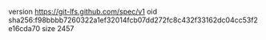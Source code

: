 version https://git-lfs.github.com/spec/v1
oid sha256:f98bbbb7260322a1ef32014fcb07dd272fc8c432f33162dc04cc53f2e16cda70
size 2457
